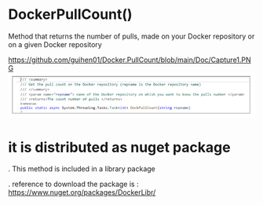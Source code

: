 # DockerPullCount()

Method that returns the number of pulls, made on your Docker repository or on a given Docker repository

https://github.com/guihen01/Docker.PullCount/blob/main/Doc/Capture1.PNG
![alt text](https://github.com/guihen01/Docker.PullCount/blob/main/Doc/Capture1.PNG "Logo Title Text 1")

# it is distributed as nuget package 
. This method is included in a library package

. reference to download the package is : https://www.nuget.org/packages/DockerLibr/
 

